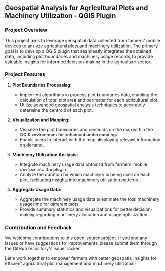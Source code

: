 
## Geospatial Analysis for Agricultural Plots and Machinery Utilization - QGIS Plugin

### Project Overview

This project aims to leverage geospatial data collected from farmers' mobile devices to analyze agricultural plots and machinery utilization. The primary goal is to develop a QGIS plugin that seamlessly integrates the obtained data, including plot boundaries and machinery usage records, to provide valuable insights for informed decision-making in the agriculture sector.

### Project Features

1. **Plot Boundaries Processing:**
   - Implement algorithms to process plot boundaries data, enabling the calculation of total plot area and perimeter for each agricultural plot.
   - Utilize advanced geospatial analysis techniques to accurately determine the centroid of each plot.

2. **Visualization and Mapping:**
   - Visualize the plot boundaries and centroids on the map within the QGIS environment for enhanced understanding.
   - Enable users to interact with the map, displaying relevant information on demand.

3. **Machinery Utilization Analysis:**
   - Integrate machinery usage data obtained from farmers' mobile devices into the plugin.
   - Analyze the duration for which machinery is being used on each plot, facilitating insights into machinery utilization patterns.

4. **Aggregate Usage Data:**
   - Aggregate the machinery usage data to estimate the total machinery usage time for different plots.
   - Provide summary statistics and visualizations for better decision-making regarding machinery allocation and usage optimization.



### Contribution and Feedback

We welcome contributions to this open-source project. If you find any issues or have suggestions for improvements, please submit them through the GitHub repository's issue tracker.

Let's work together to empower farmers with better geospatial insights for efficient agricultural plot management and machinery utilization!
